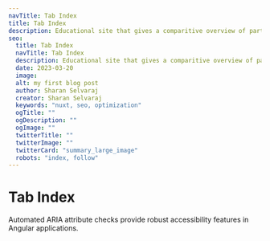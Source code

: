 ```yaml
---
navTitle: Tab Index
title: Tab Index
description: Educational site that gives a comparitive overview of parts of frontend applications, and frontend engineering challenges and commonly used solutions.
seo:
  title: Tab Index
  navTitle: Tab Index
  description: Educational site that gives a comparitive overview of parts of frontend applications, and frontend engineering challenges and commonly used solutions.
  date: 2023-03-20
  image:
  alt: my first blog post
  author: Sharan Selvaraj
  creator: Sharan Selvaraj
  keywords: "nuxt, seo, optimization"
  ogTitle: ""
  ogDescription: ""
  ogImage: ""
  twitterTitle: ""
  twitterImage: ""
  twitterCard: "summary_large_image"
  robots: "index, follow"
---
```


# Tab Index

Automated ARIA attribute checks provide robust accessibility features in Angular applications.
